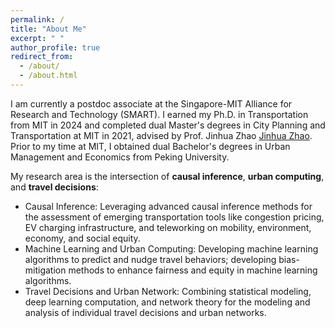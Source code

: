 ```yaml
---
permalink: /
title: "About Me"
excerpt: " "
author_profile: true
redirect_from: 
  - /about/
  - /about.html
---
```


I am currently a postdoc associate at the Singapore-MIT Alliance for Research and Technology (SMART). I earned my Ph.D. in Transportation from MIT in 2024 and completed dual Master's degrees in City Planning and Transportation at MIT in 2021, advised by Prof. Jinhua Zhao [Jinhua Zhao](https://dusp.mit.edu/people/jinhua-zhao). Prior to my time at MIT, I obtained dual Bachelor's degrees in Urban Management and Economics from Peking University.

My research area is the intersection of **causal inference**, **urban computing**, and **travel decisions**:

* Causal Inference: Leveraging advanced causal inference methods for the assessment of emerging transportation tools like congestion pricing, EV charging infrastructure, and teleworking on mobility, environment, economy, and social equity.
* Machine Learning and Urban Computing: Developing machine learning algorithms to predict and nudge travel behaviors; developing bias-mitigation methods to enhance fairness and equity in machine learning algorithms.
* Travel Decisions and Urban Network: Combining statistical modeling, deep learning computation, and network theory for the modeling and analysis of individual travel decisions and urban networks.
<!-- My research focuses on (1) causal inference in urban economics and transportation and (2) enhancing machine learning fairness in transportation planning and policy-making.  My previous research involves using causal inference methods to assess the impacts of emerging transportation tools like congestion pricing, EV charging infrastructure, and teleworking on mobility, environment, economy, and social equity. I am also committed to developing bias-mitigation algorithms to enhance fairness and equity in travel behavior analysis and demand prediction. -->

